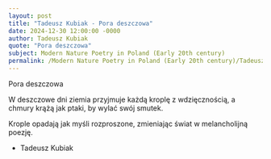 ```yaml
---
layout: post
title: "Tadeusz Kubiak - Pora deszczowa"
date: 2024-12-30 12:00:00 -0000
author: Tadeusz Kubiak
quote: "Pora deszczowa"
subject: Modern Nature Poetry in Poland (Early 20th century)
permalink: /Modern Nature Poetry in Poland (Early 20th century)/Tadeusz Kubiak/Tadeusz Kubiak - Pora deszczowa
---
```


Pora deszczowa

W deszczowe dni
ziemia przyjmuje
każdą kroplę z wdzięcznością,
a chmury krążą jak ptaki,
by wylać swój smutek.

Krople opadają
jak myśli rozproszone,
zmieniając świat
w melancholijną poezję.

- Tadeusz Kubiak

